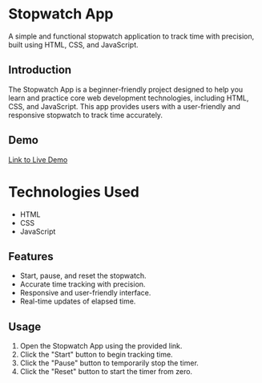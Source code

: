 # Stopwatch App

A simple and functional stopwatch application to track time with precision, built using HTML, CSS, and JavaScript.

## Introduction

The Stopwatch App is a beginner-friendly project designed to help you learn and practice core web development technologies, including HTML, CSS, and JavaScript. This app provides users with a user-friendly and responsive stopwatch to track time accurately.

## Demo
[Link to Live Demo](https://umakant3525.github.io/StopWatch/)

# Technologies Used
- HTML
- CSS
- JavaScript

## Features

- Start, pause, and reset the stopwatch.
- Accurate time tracking with precision.
- Responsive and user-friendly interface.
- Real-time updates of elapsed time.

## Usage

1. Open the Stopwatch App using the provided link.
2. Click the "Start" button to begin tracking time.
3. Click the "Pause" button to temporarily stop the timer.
4. Click the "Reset" button to start the timer from zero.

